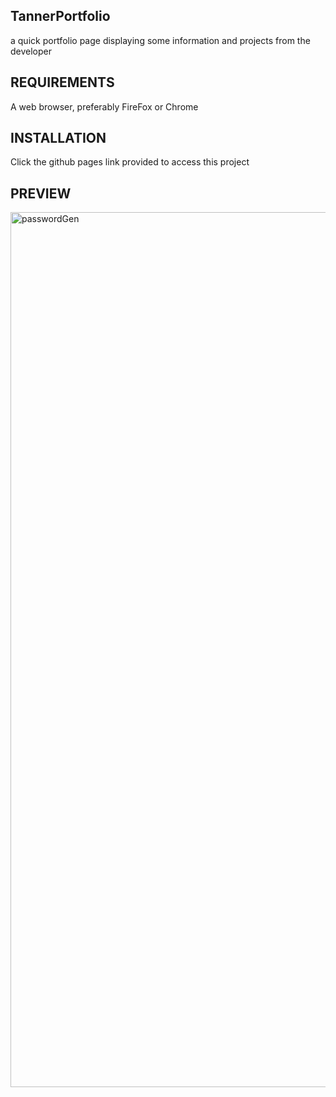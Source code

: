 TannerPortfolio
------------------
a quick portfolio page displaying some information and projects from the developer





REQUIREMENTS
------------
A web browser, preferably FireFox or Chrome 

INSTALLATION
------------
Click the github pages link provided to access this project 










PREVIEW
-------


<img width="1400" alt="passwordGen" src="https://github.com/TannerRhines/TannerPortfolio/assets/129781576/1534dcc5-5fc1-42d4-b962-14beb9ed8c54">
